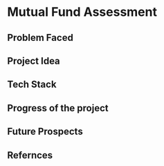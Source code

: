 # Mutual Fund Assessment
## **Problem Faced** ##
## **Project Idea** ##
## **Tech Stack** ##
## **Progress of the project** ##
## **Future Prospects** ##
## **Refernces** ##
